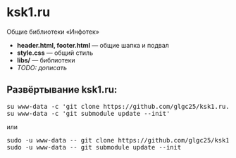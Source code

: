 ksk1.ru
=======

Общие библиотеки «Инфотек»

* **header.html, footer.html** — общие шапка и подвал
* **style.css** — общий стиль
* **libs/** — библиотеки
* *TODO: дописать*


## Развёртывание ksk1.ru:

<pre>
su www-data -c 'git clone https://github.com/glgc25/ksk1.ru.git .'
su www-data -c 'git submodule update --init'
</pre>

или

<pre>
sudo -u www-data -- git clone https://github.com/glgc25/ksk1.ru.git .
sudo -u www-data -- git submodule update --init
</pre>